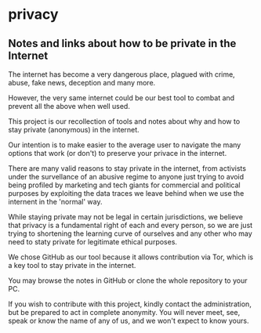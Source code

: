 # privacy
Notes and links about how to be private in the Internet
-------------------------------------------------------
The internet has become a very dangerous place, plagued
with crime, abuse, fake news, deception and many more.

However, the very same internet could be our best tool
to combat and prevent all the above when well used.

This project is our recollection of tools and notes about
why and how to stay private (anonymous) in the internet.

Our intention is to make easier to the average user to navigate
the many options that work (or don't) to preserve your
privace in the internet.

There are many valid reasons to stay private in the internet,
from activists under the survellance of an abusive regime
to anyone just trying to avoid being profiled by marketing and tech
giants for commercial and political purposes by exploiting the
data traces we leave behind when we use the internent in
the 'normal' way.

While staying private may not be legal in certain jurisdictions,
we believe that privacy is a fundamental right of each and
every person, so we are just trying to shortening the learning
curve of ourselves and any other who may need to staty private
for legitimate ethical purposes.

We chose GitHub as our tool because it allows contribution via
Tor, which is a key tool to stay private in the internet.

You may browse the notes in GitHub or clone the whole
repository to your PC.

If you wish to contribute with this project, kindly contact
the administration, but be prepared to act in complete
anonymity. You will never meet, see, speak or know the name
of any of us, and we won't expect to know yours.
